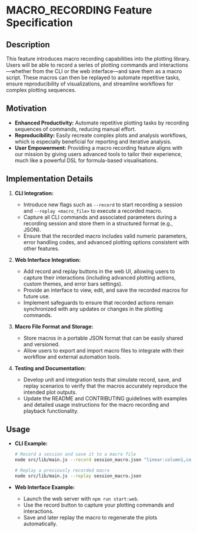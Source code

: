 # MACRO_RECORDING Feature Specification

## Description
This feature introduces macro recording capabilities into the plotting library. Users will be able to record a series of plotting commands and interactions—whether from the CLI or the web interface—and save them as a macro script. These macros can then be replayed to automate repetitive tasks, ensure reproducibility of visualizations, and streamline workflows for complex plotting sequences.

## Motivation
- **Enhanced Productivity:** Automate repetitive plotting tasks by recording sequences of commands, reducing manual effort.
- **Reproducibility:** Easily recreate complex plots and analysis workflows, which is especially beneficial for reporting and iterative analysis.
- **User Empowerment:** Providing a macro recording feature aligns with our mission by giving users advanced tools to tailor their experience, much like a powerful DSL for formula-based visualisations.

## Implementation Details
1. **CLI Integration:**
   - Introduce new flags such as `--record` to start recording a session and `--replay <macro_file>` to execute a recorded macro.
   - Capture all CLI commands and associated parameters during a recording session and store them in a structured format (e.g., JSON).
   - Ensure that the recorded macro includes valid numeric parameters, error handling codes, and advanced plotting options consistent with other features.

2. **Web Interface Integration:**
   - Add record and replay buttons in the web UI, allowing users to capture their interactions (including advanced plotting actions, custom themes, and error bars settings).
   - Provide an interface to view, edit, and save the recorded macros for future use.
   - Implement safeguards to ensure that recorded actions remain synchronized with any updates or changes in the plotting commands.

3. **Macro File Format and Storage:**
   - Store macros in a portable JSON format that can be easily shared and versioned.
   - Allow users to export and import macro files to integrate with their workflow and external automation tools.

4. **Testing and Documentation:**
   - Develop unit and integration tests that simulate record, save, and replay scenarios to verify that the macros accurately reproduce the intended plot outputs.
   - Update the README and CONTRIBUTING guidelines with examples and detailed usage instructions for the macro recording and playback functionality.

## Usage
- **CLI Example:**
  ```bash
  # Record a session and save it to a macro file
  node src/lib/main.js --record session_macro.json "linear:column1,column2,-10,10,1"

  # Replay a previously recorded macro
  node src/lib/main.js --replay session_macro.json
  ```

- **Web Interface Example:**
   - Launch the web server with `npm run start:web`.
   - Use the record button to capture your plotting commands and interactions.
   - Save and later replay the macro to regenerate the plots automatically.
